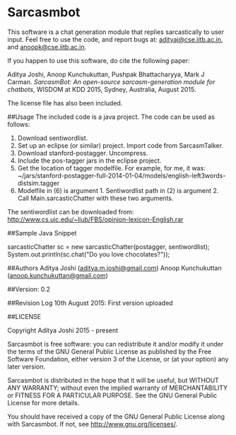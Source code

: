 # Sarcasmbot

This software is a chat generation module that replies sarcastically to user input. Feel free to use the code, and report bugs at: adityaj@cse.iitb.ac.in, and anoopk@cse.iitb.ac.in. 

If you happen to use this software, do cite the following paper: 

Aditya Joshi, Anoop Kunchukuttan, Pushpak Bhattacharyya, Mark J Carman. _SarcasmBot: An open-source sarcasm-generation module for chatbots_, WISDOM at KDD 2015, Sydney, Australia, August 2015.

The license file has also been included. 

##Usage
The included code is a java project. The code can be used as follows:

1. Download sentiwordlist.
2. Set up an eclipse (or similar) project. Import code from SarcasmTalker.
3. Download stanford-postagger. Uncompress.
4. Include the pos-tagger jars in the eclipse project.
6. Get the location of tagger modelfile. For example, for me, it was: ~/jars/stanford-postagger-full-2014-01-04/models/english-left3words-distsim.tagger
7. Modelfile in (6) is argument 1. Sentiwordlist path in (2) is argument 2. Call Main.sarcasticChatter with these two arguments.

The sentiwordlist can be downloaded from: http://www.cs.uic.edu/~liub/FBS/opinion-lexicon-English.rar

##Sample Java Snippet

 sarcasticChatter sc = new sarcasticChatter(postagger, sentiwordlist);
 System.out.println(sc.chat("Do you love chocolates?"));
 
##Authors
Aditya Joshi (aditya.m.joshi@gmail.com)
Anoop Kunchukuttan (anoop.kunchukuttan@gmail.com)

##Version: 0.2

##Revision Log
10th August 2015: First version uploaded

##LICENSE

Copyright Aditya Joshi 2015 - present
 
Sarcasmbot is free software: you can redistribute it and/or modify
it under the terms of the GNU General Public License as published by
the Free Software Foundation, either version 3 of the License, or
(at your option) any later version.

Sarcasmbot is distributed in the hope that it will be useful, 
but WITHOUT ANY WARRANTY; without even the implied warranty of 
MERCHANTABILITY or FITNESS FOR A PARTICULAR PURPOSE.  See the 
GNU General Public License for more details. 

You should have received a copy of the GNU General Public License 
along with Sarcasmbot.  If not, see <http://www.gnu.org/licenses/>.
